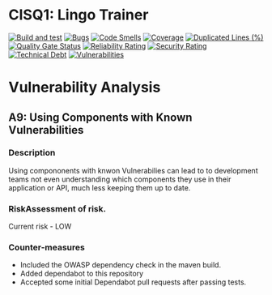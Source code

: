 # CISQ1: Lingo Trainer
[![Build and test](https://github.com/MarlonScholten/cisq1-lingo/actions/workflows/main.yml/badge.svg?branch=master)](https://github.com/MarlonScholten/cisq1-lingo/actions/workflows/main.yml)
[![Bugs](https://sonarcloud.io/api/project_badges/measure?project=MarlonScholten_cisq1-lingo&metric=bugs)](https://sonarcloud.io/dashboard?id=MarlonScholten_cisq1-lingo)
[![Code Smells](https://sonarcloud.io/api/project_badges/measure?project=MarlonScholten_cisq1-lingo&metric=code_smells)](https://sonarcloud.io/dashboard?id=MarlonScholten_cisq1-lingo)
[![Coverage](https://sonarcloud.io/api/project_badges/measure?project=MarlonScholten_cisq1-lingo&metric=coverage)](https://sonarcloud.io/dashboard?id=MarlonScholten_cisq1-lingo)
[![Duplicated Lines (%)](https://sonarcloud.io/api/project_badges/measure?project=MarlonScholten_cisq1-lingo&metric=duplicated_lines_density)](https://sonarcloud.io/dashboard?id=MarlonScholten_cisq1-lingo)
[![Quality Gate Status](https://sonarcloud.io/api/project_badges/measure?project=MarlonScholten_cisq1-lingo&metric=alert_status)](https://sonarcloud.io/dashboard?id=MarlonScholten_cisq1-lingo)
[![Reliability Rating](https://sonarcloud.io/api/project_badges/measure?project=MarlonScholten_cisq1-lingo&metric=reliability_rating)](https://sonarcloud.io/dashboard?id=MarlonScholten_cisq1-lingo)
[![Security Rating](https://sonarcloud.io/api/project_badges/measure?project=MarlonScholten_cisq1-lingo&metric=security_rating)](https://sonarcloud.io/dashboard?id=MarlonScholten_cisq1-lingo)
[![Technical Debt](https://sonarcloud.io/api/project_badges/measure?project=MarlonScholten_cisq1-lingo&metric=sqale_index)](https://sonarcloud.io/dashboard?id=MarlonScholten_cisq1-lingo)
[![Vulnerabilities](https://sonarcloud.io/api/project_badges/measure?project=MarlonScholten_cisq1-lingo&metric=vulnerabilities)](https://sonarcloud.io/dashboard?id=MarlonScholten_cisq1-lingo)

# Vulnerability Analysis
## A9: Using Components with Known Vulnerabilities
### Description
Using compononents with knwon Vulnerabilies can lead to to development teams not even understanding which components they use in their application or API, much less keeping them up to date.
### RiskAssessment of risk. 
Current risk - LOW
### Counter-measures
- Included the OWASP dependency check in the maven build.
- Added dependabot to this repository
- Accepted some initial Dependabot pull requests after passing tests.
